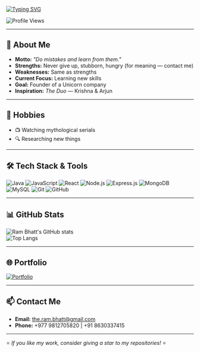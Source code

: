 <!-- Typing Animation -->
[![Typing SVG](https://readme-typing-svg.demolab.com?font=Fira+Code&size=24&duration=2500&pause=1000&color=00C853&width=600&lines=Hi%2C+I'm+Ram+Bhatt;Software+Developer+%7C+Problem+Solver;Future+Unicorn+Founder)](https://git.io/typing-svg)

<!-- Profile Views -->
![Profile Views](https://komarev.com/ghpvc/?username=Ram-Bhatt08&label=Profile%20Views&color=00C853&style=flat)

---

## 🌟 About Me  
- **Motto:** *"Do mistakes and learn from them."*  
- **Strengths:** Never give up, stubborn, hungry (for meaning — contact me)  
- **Weaknesses:** Same as strengths  
- **Current Focus:** Learning new skills  
- **Goal:** Founder of a Unicorn company  
- **Inspiration:** *The Duo* — Krishna & Arjun  

---

## 👀 Hobbies  
- 📺 Watching mythological serials  
- 🔍 Researching new things  

---

## 🛠 Tech Stack & Tools  
![Java](https://img.shields.io/badge/Java-ED8B00?style=for-the-badge&logo=openjdk&logoColor=white)
![JavaScript](https://img.shields.io/badge/JavaScript-F7DF1E?style=for-the-badge&logo=javascript&logoColor=black)
![React](https://img.shields.io/badge/React-20232A?style=for-the-badge&logo=react&logoColor=61DAFB)
![Node.js](https://img.shields.io/badge/Node.js-43853D?style=for-the-badge&logo=node.js&logoColor=white)
![Express.js](https://img.shields.io/badge/Express.js-000000?style=for-the-badge&logo=express&logoColor=white)
![MongoDB](https://img.shields.io/badge/MongoDB-4EA94B?style=for-the-badge&logo=mongodb&logoColor=white)
![MySQL](https://img.shields.io/badge/MySQL-4479A1?style=for-the-badge&logo=mysql&logoColor=white)
![Git](https://img.shields.io/badge/Git-F05032?style=for-the-badge&logo=git&logoColor=white)
![GitHub](https://img.shields.io/badge/GitHub-100000?style=for-the-badge&logo=github&logoColor=white)

---

## 📊 GitHub Stats  
![Ram Bhatt's GitHub stats](https://github-readme-stats.vercel.app/api?username=Ram-Bhatt08&show_icons=true&theme=radical&custom_title=Ram%20Bhatt's%20GitHub%20Stats)  
![Top Langs](https://github-readme-stats.vercel.app/api/top-langs/?username=Ram-Bhatt08&layout=compact&theme=radical)

---

## 🌐 Portfolio  
[![Portfolio](https://img.shields.io/badge/Visit%20My%20Portfolio-00C853?style=for-the-badge&logo=vercel&logoColor=white)](https://the-ram-bhatt.vercel.app/)

---

## 📫 Contact Me  
- **Email:** [the.ram.bhatt@gmail.com](mailto:the.ram.bhatt@gmail.com)  
- **Phone:** +977 9812705820 | +91 8630337415  

---

⭐ *If you like my work, consider giving a star to my repositories!* ⭐
